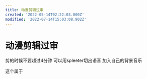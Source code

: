 ```yaml
---
title: 动漫剪辑过审
created: '2022-05-14T02:22:03.000Z'
modified: '2022-07-14T15:03:08.902Z'
---
```


# 动漫剪辑过审

剪的时候不要超过4分钟 可以用spleeter切出语音 加入自己的背景音乐

这个属于
